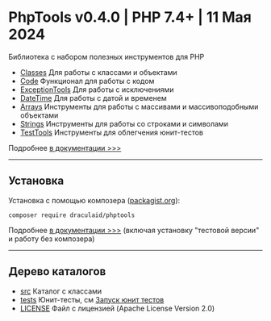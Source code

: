 # PhpTools v0.4.0 | PHP 7.4+ | 11 Мая 2024

Библиотека с набором полезных инструментов для PHP

* [Classes](src/Classes) Для работы с классами и объектами
* [Code](src/Code) Функционал для работы с кодом
* [ExceptionTools](src/ExceptionTools) Для работы с исключениями
* [DateTime](src/DateTime) Для работы с датой и временем
* [Arrays](src/Arrays) Инструменты для работы с массивами и массивоподобными объектами
* [Strings](src/Strings) Инструменты для работы со строками и символами
* [TestTools](src/TestTools) Инструменты для облегчения юнит-тестов

Подробнее [в документации >>>](Documentation-ru/README.md)

---

## Установка

Установка с помощью композера ([packagist.org](https://packagist.org/packages/draculaid/phptools)):

```shell
composer require draculaid/phptools
```

Подробнее [в документации >>>](Documentation-ru/install.md) (включая установку "тестовой версии" и работу без композера)

---

## Дерево каталогов

* [src](/src) Каталог с классами
* [tests](/tests) Юнит-тесты, см [Запуск юнит тестов](/tests/README.md)
* [LICENSE](LICENSE) Файл с лицензией (Apache License Version 2.0)
